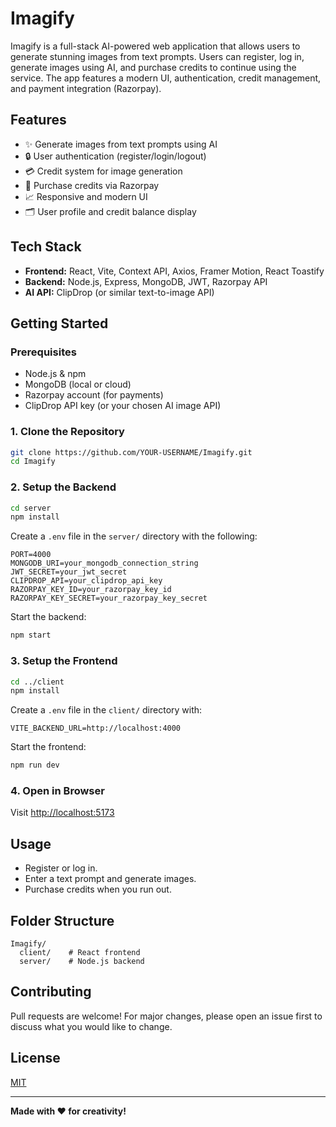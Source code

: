 # Imagify

Imagify is a full-stack AI-powered web application that allows users to generate stunning images from text prompts. Users can register, log in, generate images using AI, and purchase credits to continue using the service. The app features a modern UI, authentication, credit management, and payment integration (Razorpay).

## Features
- ✨ Generate images from text prompts using AI
- 🔒 User authentication (register/login/logout)
- 💳 Credit system for image generation
- 🛒 Purchase credits via Razorpay
- 📈 Responsive and modern UI
- 🗂️ User profile and credit balance display

## Tech Stack
- **Frontend:** React, Vite, Context API, Axios, Framer Motion, React Toastify
- **Backend:** Node.js, Express, MongoDB, JWT, Razorpay API
- **AI API:** ClipDrop (or similar text-to-image API)

## Getting Started

### Prerequisites
- Node.js & npm
- MongoDB (local or cloud)
- Razorpay account (for payments)
- ClipDrop API key (or your chosen AI image API)

### 1. Clone the Repository
```sh
git clone https://github.com/YOUR-USERNAME/Imagify.git
cd Imagify
```

### 2. Setup the Backend
```sh
cd server
npm install
```
Create a `.env` file in the `server/` directory with the following:
```
PORT=4000
MONGODB_URI=your_mongodb_connection_string
JWT_SECRET=your_jwt_secret
CLIPDROP_API=your_clipdrop_api_key
RAZORPAY_KEY_ID=your_razorpay_key_id
RAZORPAY_KEY_SECRET=your_razorpay_key_secret
```
Start the backend:
```sh
npm start
```

### 3. Setup the Frontend
```sh
cd ../client
npm install
```
Create a `.env` file in the `client/` directory with:
```
VITE_BACKEND_URL=http://localhost:4000
```
Start the frontend:
```sh
npm run dev
```

### 4. Open in Browser
Visit [http://localhost:5173](http://localhost:5173)

## Usage
- Register or log in.
- Enter a text prompt and generate images.
- Purchase credits when you run out.

## Folder Structure
```
Imagify/
  client/    # React frontend
  server/    # Node.js backend
```

## Contributing
Pull requests are welcome! For major changes, please open an issue first to discuss what you would like to change.

## License
[MIT](LICENSE)

---
**Made with ❤️ for creativity!** 